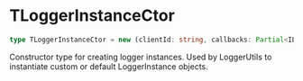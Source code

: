 # TLoggerInstanceCtor

```ts
type TLoggerInstanceCtor = new (clientId: string, callbacks: Partial<ILoggerInstanceCallbacks>) => ILoggerInstance;
```

Constructor type for creating logger instances.
Used by LoggerUtils to instantiate custom or default LoggerInstance objects.
